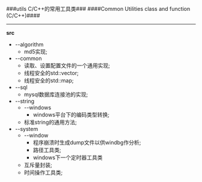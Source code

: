 ###utils C/C++的常用工具类###
####Common Utilities class and function (C/C++)####
****
**src**
* --algorithm  
   * md5实现;
* --common
   * 读取、设置配置文件的一个通用实现;
   * 线程安全的std::vector;
   * 线程安全的std::map;
* --sql
   * mysql数据库连接池的实现;
* --string
   * --windows
      * windows平台下的编码类型转换;
   * 标准string的通用方法;
* --system
   * --window
      * 程序崩溃时生成dump文件以供windbg作分析;
      * 路径工具类;
	  * windows下一个定时器工具类
   * 互斥量封装;
   * 时间操作工具类;
       
      
